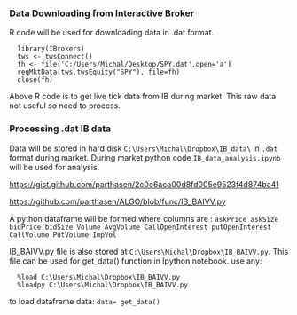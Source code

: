 ### Data Downloading from Interactive Broker

R code will be used for downloading data in .dat format.

      library(IBrokers)
      tws <- twsConnect()
      fh <- file('C:/Users/Michal/Desktop/SPY.dat',open='a')
      reqMktData(tws,twsEquity("SPY"), file=fh)
      close(fh)
Above R code is to get live tick data from IB during market. This raw data not useful so need to process.

### Processing .dat IB data
Data will be stored in hard disk `C:\Users\Michal\Dropbox\IB_data\`  in `.dat` format during market. 
During market python code `IB_data_analysis.ipynb` will be used for analysis. 

https://gist.github.com/parthasen/2c0c6aca00d8fd005e9523f4d874ba41

https://github.com/parthasen/ALGO/blob/func/IB_BAIVV.py

A python dataframe will be formed where columns are : `askPrice askSize bidPrice bidSize Volume AvgVolume CallOpenInterest putOpenInterest CallVolume PutVolume ImpVol`

IB_BAIVV.py  file is also stored at `C:\Users\Michal\Dropbox\IB_BAIVV.py`. This file can be used for get_data() function in Ipython notebook. use any:

      %load C:\Users\Michal\Dropbox\IB_BAIVV.py
      %loadpy C:\Users\Michal\Dropbox\IB_BAIVV.py
to load dataframe data:  `data= get_data()` 
